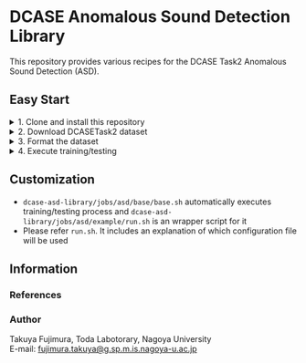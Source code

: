 # DCASE Anomalous Sound Detection Library

This repository provides various recipes for the DCASE Task2 Anomalous Sound Detection (ASD).



## Easy Start

<details>
<summary>1. Clone and install this repository</summary>
<br>

**How to**

```bash
[somewhere]$ git clone https://github.com/TakuyaFujimura/dcase-asd-library.git
[somewhere]$ cd dcase-asd-library
[dcase-asd-library]$ python3 -m venv venv # Python 3.10+ required
[dcase-asd-library]$ source venv/bin/activate
[dcase-asd-library]$ pip install -e .
```

</details>

<details>
<summary>2. Download DCASETask2 dataset</summary>
<br>

**How to**
- Specify `data_dir` and `dcase` in `jobs/download/run.sh`
- `data_dir`: The directory where the dataset is stored
- `dcase`: The dataset name (`dcase2021`, `dcase2022`, `dcase2023`, `dcase2024` are available)

```bash
[dcase-asd-library]$ cd jobs/download
[dcase-asd-library/jobs/download]$ bash run.sh
```

**Result**

```bash
<data_dir>
└── original
    ├── <dcase>
    └── ...
```
</details>

<details>
<summary>3. Format the dataset</summary>
<br>

**How to**

- Specify `data_dir` and `dcase` in `jobs/format/run.sh`
- This will create a formatted dataset by making symbolic links to the original dataset (while keeping the original dataset)
- The ground truth normal/anomalous labels are added during this process

```bash
[dcase-asd-library]$ cd jobs/format
[dcase-asd-library/jobs/format]$ bash run.sh
```

**Result**

```bash
<data_dir>
├── original
│   ├── <dcase>
│   └── ...
└── formatted
    ├── <dcase>
    └── ...
```

</details>


<details>
<summary>4. Execute training/testing</summary>

<br>

**How to**

- This will automatically execute training/testing process
- An example script is provided but you can create your own configuration file (see [Customization](#customization))

```bash
[dcase-asd-library]$ cd jobs/asd/example
[dcase-asd-library/jobs/asd/example]$ bash run.sh
```


**Result**
```bash
dcase-asd-library
├── asdlib
├── ...
└── results
    ├── ...
    └── <name> # example
        ├── ...
        └── <version> # dcase2023_baseline_0
            ├── checkpoints
            ├── hparams.yaml
            ├── test.log
            ├── train.log
            └── infer
                ├── ...
                └── <infer_ver> # epoch_12
                    ├── hparams.yaml
                    ├── <metric>.csv # official23.csv (summary of test results)
                    ├── ...
                    └── <machine>
                        ├── test_extraction.csv # information of test data including embedding
                        ├── test_result.csv # ROAUCs
                        ├── test_score.csv # anomaly scores of test data
                        ├── train_extraction.csv # information of train data including embedding
                        ├── train_score.csv # anomaly scores of train data
                        ├── umap.csv # UMAP embedding
                        └── umap_*.png # UMAP visualization
            
```

</details>

## Customization

- `dcase-asd-library/jobs/asd/base/base.sh` automatically executes training/testing process and `dcase-asd-library/jobs/asd/example/run.sh` is an wrapper script for it
- Please refer `run.sh`. It includes an explanation of which configuration file will be used


## Information

### References

### Author

Takuya Fujimura, Toda Labotorary, Nagoya University  
E-mail: fujimura.takuya@g.sp.m.is.nagoya-u.ac.jp
